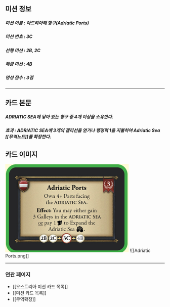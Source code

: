 ## 미션 정보
##### 미션 이름 : 아드리아해 항구(Adriatic Ports)
##### 미션 번호 : 3C
##### 선행 미션 : 2B, 2C
##### 해금 미션 : 4B
##### 명성 점수 : 3점
---
## 카드 본문
##### ADRIATIC SEA에 닿아 있는 항구 중 4개 이상을 소유한다. 

##### *효과*  : ADRIATIC SEA에 3개의 갤리선을 얻거나 행정력 1을 지불하여 Adriatic Sea [[무역노드]]를 확장한다.
## 카드 이미지
<img src="\Assets\Adriatic Ports.png"/>
![[Adriatic Ports.png]]

--- 

### 연관 페이지
- [[오스트리아 미션 카드 목록]]
- [[미션 카드 목록]]
- [[무역확장]]
